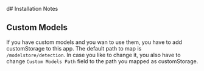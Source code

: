d# Installation Notes

## Custom Models
If you have custom models and you wan to use them, you have to add customStorage to this app. The default path to map is `/modelstore/detection`.
In case you like to change it, you also have to change `Custom Models Path` field to the path you mapped as customStorage.
